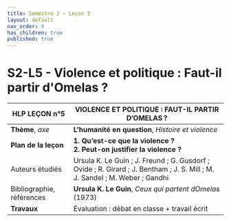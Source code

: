 ```yaml
---
title: Semestre 2 – Leçon 5
layout: default
nav_order: 9
has_children: true
published: true
---
```

# S2-L5 - Violence et politique : Faut-il partir d'Omelas ?    


| HLP LEÇON n°5    | VIOLENCE ET POLITIQUE : FAUT-IL PARTIR D’OMELAS ?      |
| ------------------------- | ------------------------------------------ |
| **Thème**, *axe*                  | **L’humanité en question**, *Histoire et violence*                       |
| **Plan de la leçon**      | **1. Qu’est-ce que la violence ? <br> 2.  Peut-on justifier la violence ?**                      |
| Auteurs étudiés           | Ursula K. Le Guin ; J. Freund ; G. Gusdorf ; Ovide ; R. Girard ; J. Bentham ; J. S. Mill ; M. J. Sandel ; M. Weber ; Gandhi |
| Bibliographie, références | **Ursula K. Le Guin**, *Ceux qui partent dOmelas* (1973)         |
| **Travaux**               | Évaluation : débat  en classe + travail écrit                |

